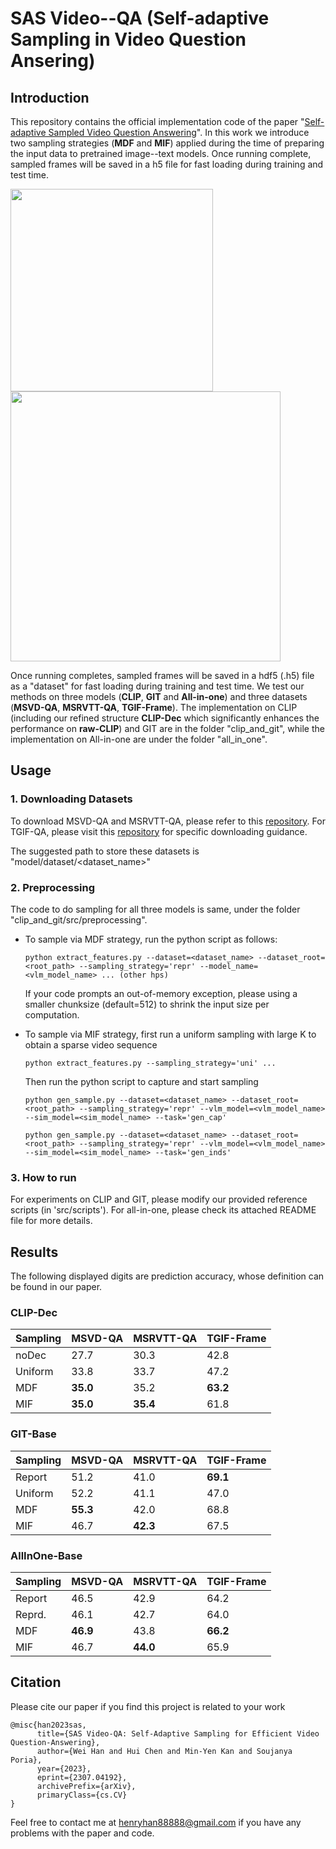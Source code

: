 # SAS Video--QA (Self-adaptive Sampling in Video Question Ansering)

## Introduction
This repository contains the official implementation code of the paper "[Self-adaptive Sampled Video Question Answering](https://arxiv.org/pdf/2307.04192.pdf)". In this work we introduce two sampling strategies (__MDF__ and __MIF__) applied during the time of preparing the input data to pretrained image--text models. 
Once running complete, sampled frames will be saved in a h5 file for fast loading during training and test time.

<p align="left">
    <image src="MDF.png" width="324">
    <image src="MIF.png" width="432">
</p>

Once running completes, sampled frames will be saved in a hdf5 (.h5) file as a "dataset" for fast loading during training and test time.
We test our methods on three models (__CLIP__, __GIT__ and __All-in-one__) and three datasets (**MSVD-QA**, **MSRVTT-QA**, **TGIF-Frame**).
The implementation on CLIP (including our refined structure **CLIP-Dec** which significantly enhances the performance on **raw-CLIP**) and GIT are in the folder "clip_and_git", while the implementation on All-in-one are under the folder "all_in_one".

## Usage
### 1. Downloading Datasets
To download MSVD-QA and MSRVTT-QA, please refer to this [repository](https://github.com/xudejing/video-question-answering). For TGIF-QA, please visit this [repository](https://github.com/YunseokJANG/tgif-qa) for specific downloading guidance.

The suggested path to store these datasets is "model/dataset/<dataset_name>" 

### 2. Preprocessing
The code to do sampling for all three models is same, under the folder "clip_and_git/src/preprocessing". 

* To sample via MDF strategy, run the python script as follows:
    ```
    python extract_features.py --dataset=<dataset_name> --dataset_root=<root_path> --sampling_strategy='repr' --model_name=<vlm_model_name> ... (other hps)
    ```
    If your code prompts an out-of-memory exception, please using a smaller chunksize (default=512) to shrink the input size per computation.

* To sample via MIF strategy, first run a uniform sampling with large K to obtain a sparse video sequence

    ```
    python extract_features.py --sampling_strategy='uni' ...
    ```
    Then run the python script to capture and start sampling
    ```
    python gen_sample.py --dataset=<dataset_name> --dataset_root=<root_path> --sampling_strategy='repr' --vlm_model=<vlm_model_name> --sim_model=<sim_model_name> --task='gen_cap'

    python gen_sample.py --dataset=<dataset_name> --dataset_root=<root_path> --sampling_strategy='repr' --vlm_model=<vlm_model_name> --sim_model=<sim_model_name> --task='gen_inds'
    ```

### 3. How to run
For experiments on CLIP and GIT, please modify our provided reference scripts (in 'src/scripts'). For all-in-one, please check its attached README file for more details.

## Results
The following displayed digits are prediction accuracy, whose definition can be found in our paper.

### CLIP-Dec
|Sampling|MSVD-QA|MSRVTT-QA|TGIF-Frame|
|---|---|---|---|
|noDec|27.7|30.3|42.8|
|Uniform|33.8|33.7|47.2|
|MDF|__35.0__|35.2|__63.2__|
|MIF|__35.0__|__35.4__|61.8|

### GIT-Base
|Sampling|MSVD-QA|MSRVTT-QA|TGIF-Frame|
|---|---|---|---|
|Report|51.2|41.0|__69.1__|
|Uniform|52.2|41.1|47.0|
|MDF|__55.3__|42.0|68.8|
|MIF|46.7|__42.3__|67.5|

### AllInOne-Base
|Sampling|MSVD-QA|MSRVTT-QA|TGIF-Frame|
|---|---|---|---|
|Report|46.5|42.9|64.2|
|Reprd.|46.1|42.7|64.0|
|MDF|__46.9__|43.8|__66.2__|
|MIF|46.7|__44.0__|65.9|

## Citation
Please cite our paper if you find this project is related to your work
```
@misc{han2023sas,
      title={SAS Video-QA: Self-Adaptive Sampling for Efficient Video Question-Answering}, 
      author={Wei Han and Hui Chen and Min-Yen Kan and Soujanya Poria},
      year={2023},
      eprint={2307.04192},
      archivePrefix={arXiv},
      primaryClass={cs.CV}
}
```
Feel free to contact me at henryhan88888@gmail.com if you have any problems with the paper and code.

